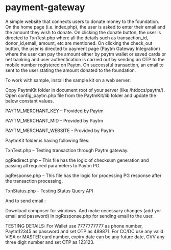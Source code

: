 # payment-gateway

A simple website that connects users to donate money to the foundation.
On the home page (i.e. index.php), the user is asked to enter their email and the amount they wish to donate.
On clicking the donate button, the user is directed to TxnTest.php where all the details such as transaction_id, donor_id,email, amount, etc are mentioned.
On clicking the check_out button, the user is directed to payment page (Paytm Gateway Integration) where the user can pay the amount either by paytm wallet or saved cards or net banking
and user authentication is carried out by sending an OTP to the mobile number registered on Paytm.
On successful transaction, an email to sent to the user stating the amount donated to the foundation.

To work with sample, install the sample kit on a web server:

Copy PaytmKit folder in document root of your server (like /htdocs/paytm/). 
Open config_paytm.php file from the PaytmKit/lib folder and update the below constant values.

PAYTM_MERCHANT_KEY – Provided by Paytm

PAYTM_MERCHANT_MID - Provided by Paytm

PAYTM_MERCHANT_WEBSITE - Provided by Paytm

PaytmKit folder is having following files:

TxnTest.php – Testing transaction through Paytm gateway.

pgRedirect.php – This file has the logic of checksum generation and passing all required parameters to Paytm PG.

pgResponse.php – This file has the logic for processing PG response after the transaction processing.

TxnStatus.php – Testing Status Query API

And to send email :

Download composer for windows. And make necessary changes (add yor email and password) in pgResponse.php for sending email to the user.

TESTING DETAILS:
For Wallet use 7777777777 as phone number, Paytm12345 as password and set OTP as 489871.
For CC/DC use any valid VISA or MASTER card number, expiry date can be any future date, CVV any three digit number and set OTP as 123123.
